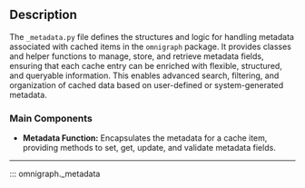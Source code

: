 ## Description

The `_metadata.py` file defines the structures and logic for handling metadata associated with cached items in the `omnigraph` package. It provides classes and helper functions to manage, store, and retrieve metadata fields, ensuring that each cache entry can be enriched with flexible, structured, and queryable information. This enables advanced search, filtering, and organization of cached data based on user-defined or system-generated metadata.

### Main Components

- **Metadata Function:**
  Encapsulates the metadata for a cache item, providing methods to set, get, update, and validate metadata fields.

---

::: omnigraph._metadata
